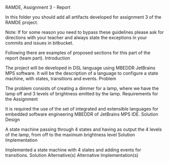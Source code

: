 RAMDE, Assignment 3 - Report

In this folder you should add all artifacts developed for assignment 3 of the RAMDE project.

Note: If for some reason you need to bypass these guidelines please ask for directions with your teacher and always state the exceptions in your commits and issues in bitbucket.

Following there are examples of proposed sections for this part of the report (team part).
Introduction

The project will be developed in DSL language using MBEDDR JetBrains MPS software. It will be the description of a language to configure a state machine, with states, transitions and events.
Problem

The problem consists of creating a dimmer for a lamp, where we have the lamp off and 3 levels of brightness emitted by the lamp.
Requirements for the Assignment

It is required the use of the set of integrated and extensible languages for embedded software engineering MBEDDR of JetBrains MPS IDE.
Solution Design

A state machine passing through 4 states and having as output the 4 levels of the lamp, from off to the maximum brightness level
Solution Implementation

Implemented a state machine with 4 states and adding events for transitions.
Solution Alternative(s)
Alternative Implementation(s)